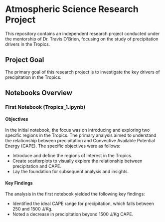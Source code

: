 # Atmospheric Science Research Project

This repository contains an independent research project conducted under the mentorship of Dr. Travis O'Brien, focusing on the study of precipitation drivers in the Tropics.

## Project Goal

The primary goal of this research project is to investigate the key drivers of precipitation in the Tropics.

## Notebooks Overview

### First Notebook (Tropics_1.ipynb)

#### Objectives

In the initial notebook, the focus was on introducing and exploring two specific regions in the Tropics. The primary analysis aimed to understand the relationship between precipitation and Convective Available Potential Energy (CAPE). The specific objectives were as follows:

- Introduce and define the regions of interest in the Tropics.
- Create scatterplots to visually explore the relationship between precipitation and CAPE.
- Lay the foundation for subsequent analysis and insights.

#### Key Findings

The analysis in the first notebook yielded the following key findings:

- Identified the ideal CAPE range for precipitation, which falls between 250 and 1500 J/Kg.
- Noted a decrease in precipitation beyond 1500 J/Kg CAPE.
